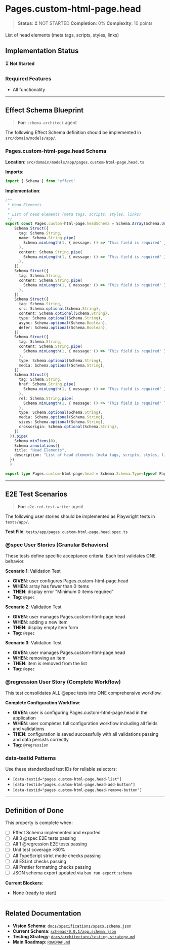 # Pages.custom-html-page.head

> **Status**: ⏳ NOT STARTED
> **Completion**: 0%
> **Complexity**: 10 points

List of head elements (meta tags, scripts, styles, links)

## Implementation Status

⏳ **Not Started**

### Required Features

- All functionality

---

## Effect Schema Blueprint

> **For**: `schema-architect` agent

The following Effect Schema definition should be implemented in `src/domain/models/app/`.

### Pages.custom-html-page.head Schema

**Location**: `src/domain/models/app/pages.custom-html-page.head.ts`

**Imports**:

```typescript
import { Schema } from 'effect'
```

**Implementation**:

```typescript
/**
 * Head Elements
 *
 * List of head elements (meta tags, scripts, styles, links)
 */
export const Pages.custom-html-page.headSchema = Schema.Array(Schema.Union(
    Schema.Struct({
      tag: Schema.String,
      name: Schema.String.pipe(
        Schema.minLength(1, { message: () => 'This field is required' })
      ),
      content: Schema.String.pipe(
        Schema.minLength(1, { message: () => 'This field is required' })
      ),
    }),
    Schema.Struct({
      tag: Schema.String,
      content: Schema.String.pipe(
        Schema.minLength(1, { message: () => 'This field is required' })
      ),
    }),
    Schema.Struct({
      tag: Schema.String,
      src: Schema.optional(Schema.String),
      content: Schema.optional(Schema.String),
      type: Schema.optional(Schema.String),
      async: Schema.optional(Schema.Boolean),
      defer: Schema.optional(Schema.Boolean),
    }),
    Schema.Struct({
      tag: Schema.String,
      content: Schema.String.pipe(
        Schema.minLength(1, { message: () => 'This field is required' })
      ),
      type: Schema.optional(Schema.String),
      media: Schema.optional(Schema.String),
    }),
    Schema.Struct({
      tag: Schema.String,
      href: Schema.String.pipe(
        Schema.minLength(1, { message: () => 'This field is required' })
      ),
      rel: Schema.String.pipe(
        Schema.minLength(1, { message: () => 'This field is required' })
      ),
      type: Schema.optional(Schema.String),
      media: Schema.optional(Schema.String),
      sizes: Schema.optional(Schema.String),
      crossorigin: Schema.optional(Schema.String),
    })
  )).pipe(
    Schema.minItems(0),
    Schema.annotations({
    title: "Head Elements",
    description: "List of head elements (meta tags, scripts, styles, links)"
  })
  )

export type Pages.custom-html-page.head = Schema.Schema.Type<typeof Pages.custom-html-page.headSchema>
```

---

## E2E Test Scenarios

> **For**: `e2e-red-test-writer` agent

The following user stories should be implemented as Playwright tests in `tests/app/`.

**Test File**: `tests/app/pages.custom-html-page.head.spec.ts`

### @spec User Stories (Granular Behaviors)

These tests define specific acceptance criteria. Each test validates ONE behavior.

**Scenario 1**: Validation Test

- **GIVEN**: user configures Pages.custom-html-page.head
- **WHEN**: array has fewer than 0 items
- **THEN**: display error "Minimum 0 items required"
- **Tag**: `@spec`

**Scenario 2**: Validation Test

- **GIVEN**: user manages Pages.custom-html-page.head
- **WHEN**: adding a new item
- **THEN**: display empty item form
- **Tag**: `@spec`

**Scenario 3**: Validation Test

- **GIVEN**: user manages Pages.custom-html-page.head
- **WHEN**: removing an item
- **THEN**: item is removed from the list
- **Tag**: `@spec`

### @regression User Story (Complete Workflow)

This test consolidates ALL @spec tests into ONE comprehensive workflow.

**Complete Configuration Workflow**:

- **GIVEN**: user is configuring Pages.custom-html-page.head in the application
- **WHEN**: user completes full configuration workflow including all fields and validations
- **THEN**: configuration is saved successfully with all validations passing and data persists correctly
- **Tag**: `@regression`

### data-testid Patterns

Use these standardized test IDs for reliable selectors:

- `[data-testid="pages.custom-html-page.head-list"]`
- `[data-testid="pages.custom-html-page.head-add-button"]`
- `[data-testid="pages.custom-html-page.head-remove-button"]`

---

## Definition of Done

This property is complete when:

- [ ] Effect Schema implemented and exported
- [ ] All 3 @spec E2E tests passing
- [ ] All 1 @regression E2E tests passing
- [ ] Unit test coverage >80%
- [ ] All TypeScript strict mode checks passing
- [ ] All ESLint checks passing
- [ ] All Prettier formatting checks passing
- [ ] JSON schema export updated via `bun run export:schema`

**Current Blockers**:

- None (ready to start)

---

## Related Documentation

- **Vision Schema**: [`docs/specifications/specs.schema.json`](../specs.schema.json)
- **Current Schema**: [`schemas/0.0.1/app.schema.json`](../../schemas/0.0.1/app.schema.json)
- **Testing Strategy**: [`docs/architecture/testing-strategy.md`](../../architecture/testing-strategy.md)
- **Main Roadmap**: [`ROADMAP.md`](../../../ROADMAP.md)
